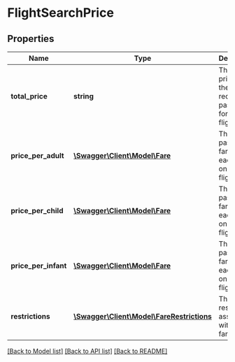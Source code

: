 # FlightSearchPrice

## Properties
Name | Type | Description | Notes
------------ | ------------- | ------------- | -------------
**total_price** | **string** | The total price for all the requested passengers for this flight | 
**price_per_adult** | [**\Swagger\Client\Model\Fare**](Fare.md) | The per-passenger fare for each adult on this flight | 
**price_per_child** | [**\Swagger\Client\Model\Fare**](Fare.md) | The per-passenger fare for each child on this flight | [optional] 
**price_per_infant** | [**\Swagger\Client\Model\Fare**](Fare.md) | The per-passenger fare for each infant on this flight | [optional] 
**restrictions** | [**\Swagger\Client\Model\FareRestrictions**](FareRestrictions.md) | The restrictions associated with this fare | 

[[Back to Model list]](../README.md#documentation-for-models) [[Back to API list]](../README.md#documentation-for-api-endpoints) [[Back to README]](../README.md)


